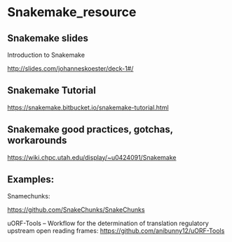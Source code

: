 
# Snakemake_resource

## Snakemake slides

Introduction to Snakemake

http://slides.com/johanneskoester/deck-1#/


## Snakemake Tutorial

https://snakemake.bitbucket.io/snakemake-tutorial.html

## Snakemake good practices, gotchas, workarounds

https://wiki.chpc.utah.edu/display/~u0424091/Snakemake


## Examples:


Snamechunks:

https://github.com/SnakeChunks/SnakeChunks


uORF-Tools – Workflow for the determination of translation regulatory upstream open reading frames: 
https://github.com/anibunny12/uORF-Tools
